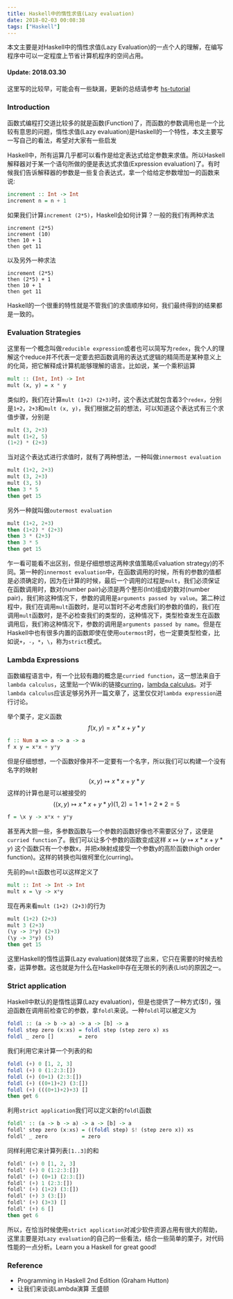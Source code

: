```yaml
---
title: Haskell中的惰性求值(Lazy evaluation)
date: 2018-02-03 00:08:38
tags: ["Haskell"]
---
```


本文主要是对Haskell中的惰性求值(Lazy Evaluation)的一点个人的理解，在编写程序中可以一定程度上节省计算机程序的空间占用。
<!--more-->
#### Update: 2018.03.30
这里写的比较早，可能会有一些缺漏，更新的总结请参考 [hs-tutorial](https://higuoxing.com/notes/hs-tutorial)

### Introduction
函数式编程打交道比较多的就是函数(Function)了，而函数的参数调用也是一个比较有意思的问题，惰性求值(Lazy evaluation)是Haskell的一个特性，本文主要写一写自己的看法，希望对大家有一些启发

Haskell中，所有运算几乎都可以看作是给定表达式给定参数来求值。所以Haskell解释器对于某一个语句所做的便是表达式求值(Expression evaluation)了。有时候我们告诉解释器的参数是一些复合表达式，拿一个给给定参数增加一的函数来说:

```haskell
increment :: Int -> Int
increment n = n + 1
```

如果我们计算`increment (2*5)`，Haskell会如何计算？一般的我们有两种求法

```
increment (2*5)
increment (10)
then 10 + 1
then get 11
```

以及另外一种求法

```
increment (2*5)
then (2*5) + 1
then 10 + 1
then get 11
```

Haskell的一个很重的特性就是不管我们的求值顺序如何，我们最终得到的结果都是一致的。

### Evaluation Strategies
这里有一个概念叫做`reducible expression`或者也可以简写为`redex`，我个人的理解这个reduce并不代表一定要去把函数调用的表达式逻辑的精简而是某种意义上的化简，把它解释成计算机能够理解的语言。比如说，某一个乘积运算

```haskell
mult :: (Int, Int) -> Int
mult (x, y) = x * y
```

类似的，我们在计算`mult (1+2) (2+3)`时，这个表达式就包含着3个`redex`，分别是`1+2`，`2+3`和`mult (x, y)`，我们根据之前的想法，可以知道这个表达式有三个求值步骤，分别是

```haskell
mult (3, 2+3)
mult (1+2, 5)
(1+2) * (2+3)
```

当对这个表达式进行求值时，就有了两种想法，一种叫做`innermost evaluation`

```haskell
mult (1+2, 2+3)
mult (3, 2+3)
mult (3, 5)
then 3 * 5
then get 15
```

另外一种就叫做`outermost evaluation`

```haskell
mult (1+2, 2+3)
then (1+2) * (2+3)
then 3 * (2+3)
then 3 * 5
then get 15
```

乍一看可能看不出区别，但是仔细想想这两种求值策略(Evaluation strategy)的不同。第一种的`innermost evaluation`中，在函数调用的时候，所有的参数的值都是必须确定的，因为在计算的时候，最后一个调用的过程是`mult`，我们必须保证在函数调用时，数对(number pair)必须是两个整形(Int)组成的数对(number pair)，我们称这种情况下，参数的调用是`arguments passed by value`。第二种过程中，我们在调用`mult`函数时，是可以暂时不必考虑我们的参数的值的，我们在调用`mult`函数时，是不必检查我们的类型的，这种情况下，类型检查发生在函数调用后，我们称这种情况下，参数的调用是`arguments passed by name`。但是在Haskell中也有很多内置的函数即使在使用`outermost`时，也一定要类型检查，比如说`+`，`-`，`*`，`\`，称为`strict`模式。

### Lambda Expressions

函数编程语言中，有一个比较有趣的概念是`curried function`，这一想法来自于`lambda calculus`，这里贴一个Wiki的链接[curring](https://en.wikipedia.org/wiki/Currying)，[lambda calculus](https://en.wikipedia.org/wiki/Lambda_calculus)。对于`lambda calculus`应该足够另外开一篇文章了，这里仅仅对`lambda expression`进行讨论。

举个栗子，定义函数 $$f(x,y) = x * x + y * y$$

```haskell
f :: Num a => a -> a -> a
f x y = x*x + y*y
```

但是仔细想想，一个函数好像并不一定要有一个名字，所以我们可以构建一个没有名字的映射 $$(x,y) \mapsto x*x + y*y$$ 这样的计算也是可以被接受的 $$((x,y)\mapsto x*x + y*y)(1,2)=1*1+2*2=5$$

```haskell
f = \x y -> x*x + y*y
```

甚至再大胆一些，多参数函数与一个参数的函数好像也不需要区分了，这便是`curried function`了。我们可以让多个参数的函数变成这样 $x \mapsto (y \mapsto x*x + y*y)$ 这个函数只有一个参数x，并把x映射成接受一个参数y的高阶函数(high order function)。这样的转换也叫做柯里化(curring)。

先前的`mult`函数也可以这样定义了

```haskell
mult :: Int -> Int -> Int
mult x = \y -> x*y
```

现在再来看`mult (1+2) (2+3)`的行为

```haskell
mult (1+2) (2+3)
mult 3 (2+3)
(\y -> 3*y) (2+3)
(\y -> 3*y) (5)
then get 15
```
这里Haskell的惰性运算(Lazy evaluation)就体现了出来，它只在需要的时候去检查，运算参数。这也就是为什么在Haskell中存在无限长的列表(List)的原因之一。

### Strict application

Haskell中默认的是惰性运算(Lazy evaluation)，但是也提供了一种方式($!)，强迫函数在调用前检查它的参数，拿`foldl`来说。一种`foldl`可以被定义为

```haskell
foldl :: (a -> b -> a) -> a -> [b] -> a
foldl step zero (x:xs) = foldl step (step zero x) xs
foldl _ zero []        = zero
```

我们利用它来计算一个列表的和

```haskell
foldl (+) 0 [1, 2, 3]
foldl (+) 0 (1:2:3:[])
foldl (+) (0+1) (2:3:[])
foldl (+) ((0+1)+2) (3:[])
foldl (+) (((0+1)+2)+3) []
then get 6
```

利用`strict application`我们可以定义新的`foldl`函数

```haskell
foldl' :: (a -> b -> a) -> a -> [b] -> a
foldl' step zero (x:xs) = ((foldl step) $! (step zero x)) xs
foldl' _ zero           = zero
```

同样利用它来计算列表`[1..3]`的和

```haskell
foldl' (+) 0 [1, 2, 3]
foldl' (+) 0 (1:2:3:[])
foldl' (+) (0+1) (2:3:[])
foldl' (+) 1 (2:3:[])
foldl' (+) (1+2) (3:[])
foldl' (+) 3 (3:[])
foldl' (+) (3+3) []
foldl' (+) 6 []
then get 6
```

所以，在恰当时候使用`strict application`对减少软件资源占用有很大的帮助，这里主要是对`Lazy evaluation`的自己的一些看法，结合一些简单的栗子，对代码性能的一点分析。Learn you a Haskell for great good!

### Reference

* Programming in Haskell 2nd Edition (Graham Hutton)
* 让我们来谈谈Lambda演算 王盛颐

